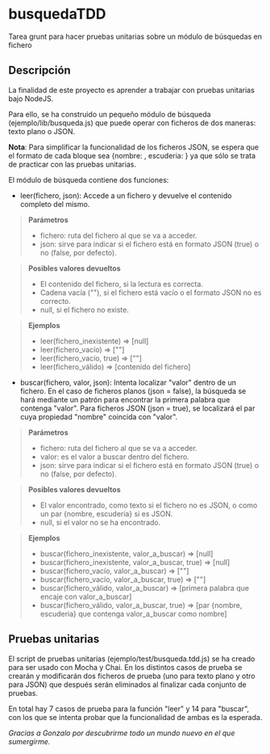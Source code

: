 # busquedaTDD
Tarea grunt para hacer pruebas unitarias sobre un módulo de búsquedas en fichero

## Descripción ##
La finalidad de este proyecto es aprender a trabajar con pruebas unitarias bajo NodeJS.

Para ello, se ha construido un pequeño módulo de búsqueda (ejemplo/lib/busqueda.js) que puede operar con ficheros de dos maneras: texto plano o JSON.

**Nota**: Para simplificar la funcionalidad de los ficheros JSON, se espera que el formato de cada bloque sea {nombre: , escuderia: } ya que sólo se trata de practicar con las pruebas unitarias.

El módulo de búsqueda contiene dos funciones:

* leer(fichero, json): Accede a un fichero y devuelve el contenido completo del mismo.

>**Parámetros**
>- fichero: ruta del fichero al que se va a acceder.
>- json: sirve para indicar si el fichero está en formato JSON (true) o no (false, por defecto).

>**Posibles valores devueltos**
>- El contenido del fichero, si la lectura es correcta.
>- Cadena vacía (""), si el fichero está vacío o el formato JSON no es correcto.
>- null, si el fichero no existe.

> **Ejemplos**
>- leer(fichero_inexistente) => [null]
>- leer(fichero_vacío) => [""]
>- leer(fichero_vacío, true) => [""]
>- leer(fichero_válido) => [contenido del fichero]


* buscar(fichero, valor, json): Intenta localizar "valor" dentro de un fichero.
En el caso de ficheros planos (json = false), la búsqueda se hará mediante un patrón para encontrar la primera palabra que contenga "valor".
Para ficheros JSON (json = true), se localizará el par cuya propiedad "nombre" coincida con "valor".

>**Parámetros**
>- fichero: ruta del fichero al que se va a acceder.
>- valor: es el valor a buscar dentro del fichero.
>- json: sirve para indicar si el fichero está en formato JSON (true) o no (false, por defecto).

>**Posibles valores devueltos**
>- El valor encontrado, como texto si el fichero no es JSON, o como un par {nombre, escuderia} si es JSON.
>- null, si el valor no se ha encontrado.

> **Ejemplos**
>- buscar(fichero_inexistente, valor_a_buscar) => [null]
>- buscar(fichero_inexistente, valor_a_buscar, true) => [null]
>- buscar(fichero_vacío, valor_a_buscar) => [""]
>- buscar(fichero_vacío, valor_a_buscar, true) => [""]
>- buscar(fichero_válido, valor_a_buscar) => [primera palabra que encaje con valor_a_buscar]
>- buscar(fichero_válido, valor_a_buscar, true) => [par {nombre, escuderia} que contenga valor_a_buscar como nombre]

## Pruebas unitarias ##
El script de pruebas unitarias (ejemplo/test/busqueda.tdd.js) se ha creado para ser usado con Mocha y Chai.
En los distintos casos de prueba se crearán y modificarán dos ficheros de prueba (uno para texto plano y otro para JSON) que después serán eliminados al finalizar cada conjunto de pruebas.

En total hay 7 casos de prueba para la función "leer" y 14 para "buscar", con los que se intenta probar que la funcionalidad de ambas es la esperada.



*Gracias a Gonzalo por descubrirme todo un mundo nuevo en el que sumergirme.*
